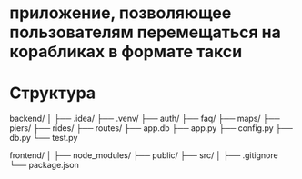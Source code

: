 # приложение, позволяющее пользователям перемещаться на корабликах в формате такси
# Структура
backend/
│
├── .idea/
├── .venv/
├── auth/
├── faq/
├── maps/
├── piers/
├── rides/
├── routes/
├── app.db
├── app.py
├── config.py
├── db.py
└── test.py

frontend/
│
├── node_modules/
├── public/
├── src/
│
├── .gitignore
└── package.json

